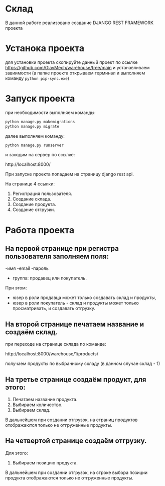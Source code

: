 # Склад
 В данной работе реализовано создание DJANGO REST FRAMEWORK проекта

# Устанока проекта
для установки проекта скопируйте данный проект по ссылке 
https://github.com/GlavMech/warehouse/tree/main
и устанавливаем завиимости 
(в папке проекта открываем терминал и выполняем команду ```python pip-sync.exe```)

# Запуск проекта
при необходимости выполняем команды:
```python
python manage.py makemigrations
python manage.py migrate
```

далее выполняем команду:
```python
python manage.py runserver
```
и заходим на сервер по ссылке:

http://localhost:8000/

При запуске проекта попадаем на страницу django rest api. 

На странице 4 ссылки: 
1. Регистрация пользователя.
2. Создание склада. 
3. Создание продукта. 
4. Создание отгрузки. 

# Работа проекта
## На первой странице при регистра пользователя заполняем поля: 
-имя
-email
-пароль
- группа: продавец или покупатель.

При этом:
- юзер в роли продавца может только создавать склад и продукты,
- юзер в роли покупатель - склад и продукты может только просматривать, и создавать отгрузку.

## На второй странице печатаем название и создаём склад.

при переходе на странице склада по команде:

  http://localhost:8000/warehouse/1/products/
  
  получаем продукты по выбранному складу (в данном случае склад - 1)
  
## На третье странице создаём продукт, для этого:
1. Печатаем название продукта.
2. Выбираем количество.
3. Выбираем склад.

В дальнейшем при создании отгрузок, на страниц продуктов отображаются только не отгруженные продукты.

## На четвертой странице создаём отгрузку.
Для этого:
1. Выбираем позицию продукта.

В дальнейшем при создании отгрузок, на строке выбора позиции продукта отображаются только не отгруженные продукты.
